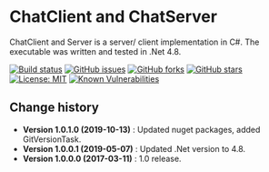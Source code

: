 ChatClient and ChatServer
====================================

ChatClient and Server is a server/ client implementation in C#.
The executable was written and tested in .Net 4.8.

[![Build status](https://ci.appveyor.com/api/projects/status/mdx09c7fnf2rnstg?svg=true)](https://ci.appveyor.com/project/SeppPenner/chatnew)
[![GitHub issues](https://img.shields.io/github/issues/SeppPenner/ChatNew.svg)](https://github.com/SeppPenner/ChatNew/issues)
[![GitHub forks](https://img.shields.io/github/forks/SeppPenner/ChatNew.svg)](https://github.com/SeppPenner/ChatNew/network)
[![GitHub stars](https://img.shields.io/github/stars/SeppPenner/ChatNew.svg)](https://github.com/SeppPenner/ChatNew/stargazers)
[![License: MIT](https://img.shields.io/badge/License-MIT-blue.svg)](https://raw.githubusercontent.com/SeppPenner/ChatNew/master/License.txt)
[![Known Vulnerabilities](https://snyk.io/test/github/SeppPenner/ChatNew/badge.svg)](https://snyk.io/test/github/SeppPenner/ChatNew)

Change history
--------------

* **Version 1.0.1.0 (2019-10-13)** : Updated nuget packages, added GitVersionTask.
* **Version 1.0.0.1 (2019-05-07)** : Updated .Net version to 4.8.
* **Version 1.0.0.0 (2017-03-11)** : 1.0 release.
